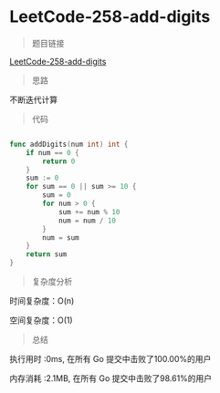 #  LeetCode-258-add-digits

>题目链接

[LeetCode-258-add-digits](https://leetcode-cn.com/problems/add-digits/)

>思路

不断迭代计算

>代码

```go

func addDigits(num int) int {
    if num == 0 {
        return 0
    }
    sum := 0
    for sum == 0 || sum >= 10 {
        sum = 0
        for num > 0 {
            sum += num % 10
            num = num / 10
        }
        num = sum
    }
    return sum
}

```

>复杂度分析

时间复杂度：O(n)

空间复杂度：O(1)

>总结

执行用时 :0ms, 在所有 Go 提交中击败了100.00%的用户
 
内存消耗 :2.1MB, 在所有 Go 提交中击败了98.61%的用户
